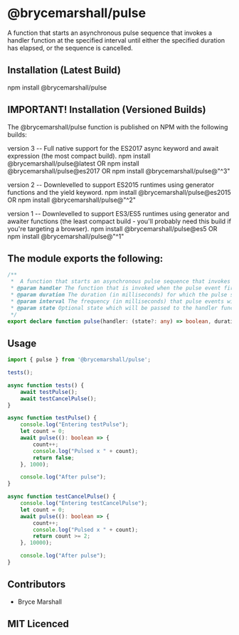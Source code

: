 # @brycemarshall/pulse

A function that starts an asynchronous pulse sequence that invokes a handler function at the specified interval until either the specified duration has elapsed, or the sequence is cancelled.

## Installation (Latest Build)

npm install @brycemarshall/pulse

## IMPORTANT! Installation (Versioned Builds)

The @brycemarshall/pulse function is published on NPM with the following builds:

version 3 -- Full native support for the ES2017 async keyword and await expression (the most compact build).
npm install @brycemarshall/pulse@latest 
OR
npm install @brycemarshall/pulse@es2017
OR
npm install @brycemarshall/pulse@"^3"

version 2 -- Downlevelled to support ES2015 runtimes using generator functions and the yield keyword.
npm install @brycemarshall/pulse@es2015 
OR
npm install @brycemarshall/pulse@"^2"

version 1 -- Downlevelled to support ES3/ES5 runtimes using generator and awaiter functions (the least compact build - you'll probably need this build if you're targeting a browser).
npm install @brycemarshall/pulse@es5 
OR
npm install @brycemarshall/pulse@"^1"

## The module exports the following:

```ts
/**
 *  A function that starts an asynchronous pulse sequence that invokes a handler function at the specified interval until either the specified duration has elapsed, or the sequence is cancelled.
 * @param handler The function that is invoked when the pulse event fires. Returning a "truthy" value from this function cancels the pulse sequence.
 * @param duration The duration (in milliseconds) for which the pulse sequence should persist.
 * @param interval The frequency (in milliseconds) that pulse events will be raised at. The default value is 100.
 * @param state Optional state which will be passed to the handler function on each pulse event.
 */
export declare function pulse(handler: (state?: any) => boolean, duration: number, interval?: number, state?: any): Promise<void>;
```

## Usage

``` ts
import { pulse } from '@brycemarshall/pulse';

tests();

async function tests() {
    await testPulse();
    await testCancelPulse();
}

async function testPulse() {
    console.log("Entering testPulse");
    let count = 0;
    await pulse((): boolean => {
        count++;
        console.log("Pulsed x " + count);
        return false;
    }, 1000);

    console.log("After pulse");
}

async function testCancelPulse() {
    console.log("Entering testCancelPulse");
    let count = 0;
    await pulse((): boolean => {
        count++;
        console.log("Pulsed x " + count);
        return count >= 2;
    }, 10000);

    console.log("After pulse");
}
```
## Contributors

 - Bryce Marshall

## MIT Licenced
